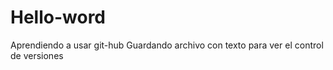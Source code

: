 # Hello-word
Aprendiendo a usar git-hub
Guardando archivo con texto para ver el control de versiones 
